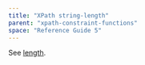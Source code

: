 ```yaml
---
title: "XPath string-length"
parent: "xpath-constraint-functions"
space: "Reference Guide 5"
---
```



See [length](/refguide5/xpath-length).
